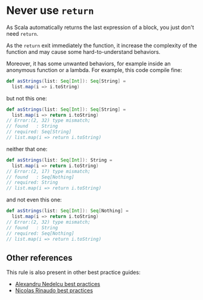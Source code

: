 # Never use `return`

As Scala automatically returns the last expression of a block, you just don't need `return`.

As the `return` exit immediately the function, it increase the complexity of the function and may cause some hard-to-understand behaviors.

Moreover, it has some unwanted behaviors, for example inside an anonymous function or a lambda. For example, this code compile fine:

```scala
def asStrings(list: Seq[Int]): Seq[String] =
  list.map(i => i.toString)
```

but not this one:

```scala
def asStrings(list: Seq[Int]): Seq[String] =
  list.map(i => return i.toString)
// Error:(2, 32) type mismatch;
// found   : String
// required: Seq[String]
// list.map(i => return i.toString)
```

neither that one:

```scala
def asStrings(list: Seq[Int]): String =
  list.map(i => return i.toString)
// Error:(2, 17) type mismatch;
// found   : Seq[Nothing]
// required: String
// list.map(i => return i.toString)
```

and not even this one:

```scala
def asStrings(list: Seq[Int]): Seq[Nothing] =
  list.map(i => return i.toString)
// Error:(2, 32) type mismatch;
// found   : String
// required: Seq[Nothing]
// list.map(i => return i.toString)
```

## Other references

This rule is also present in other best practice guides:
- [Alexandru Nedelcu best practices](https://github.com/alexandru/scala-best-practices/blob/master/sections/2-language-rules.md#21-must-not-use-return)
- [Nicolas Rinaudo best practices](https://nrinaudo.github.io/scala-best-practices/referential_transparency/avoid_return.html)

